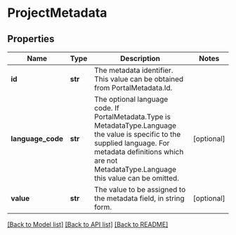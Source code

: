 # ProjectMetadata

## Properties
Name | Type | Description | Notes
------------ | ------------- | ------------- | -------------
**id** | **str** | The metadata identifier. This value can be obtained from PortalMetadata.Id. | 
**language_code** | **str** | The optional language code. If PortalMetadata.Type is MetadataType.Language             the value is specific to the supplied language. For metadata definitions which are not MetadataType.Language this value can be omitted. | [optional] 
**value** | **str** | The value to be assigned to the metadata field, in string form. | [optional] 

[[Back to Model list]](../README.md#documentation-for-models) [[Back to API list]](../README.md#documentation-for-api-endpoints) [[Back to README]](../README.md)

